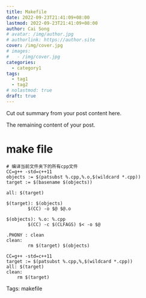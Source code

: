 ```yaml
---
title: Makefile
date: 2022-09-23T21:41:09+08:00
lastmod: 2022-09-23T21:41:09+08:00
author: Cai Song
# avatar: /img/author.jpg
# authorlink: https://author.site
cover: /img/cover.jpg
# images:
#   - /img/cover.jpg
categories:
  - category1
tags:
  - tag1
  - tag2
# nolastmod: true
draft: true
---
```


Cut out summary from your post content here.

<!--more-->

The remaining content of your post.
# make file

```shell
# 编译当前文件夹下的所有cpp文件
CC=g++ -std=c++11
objects := $(patsubst %.cpp,%.o,$(wildcard *.cpp))
target := $(basename $(objects))

all: $(target)

$(target): $(objects)
        $(CC) -o $@ $@.o

$(objects): %.o: %.cpp
        $(CC) -c $(CLFAGS) $< -o $@

.PHONY : clean
clean:
        rm $(target) $(objects)
```

```shell
CC=g++ -std=c++11
target := $(patsubst %.cpp,%,$(wildcard *.cpp))
all: $(target)
clean:
	rm $(target)
```

Tags:
  makefile